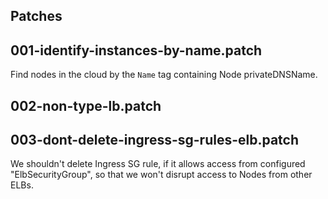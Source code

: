 ## Patches

## 001-identify-instances-by-name.patch

Find nodes in the cloud by the `Name` tag containing Node privateDNSName.

## 002-non-type-lb.patch


## 003-dont-delete-ingress-sg-rules-elb.patch

We shouldn't delete Ingress SG rule, if it allows access from configured "ElbSecurityGroup", so that we won't disrupt access to Nodes from other ELBs.
